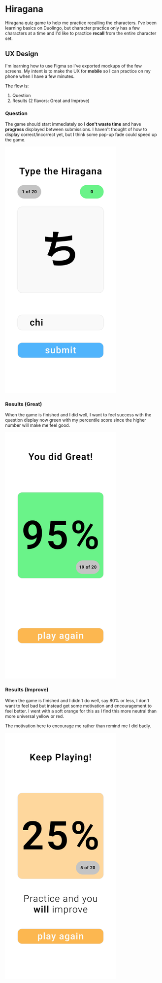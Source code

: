 # Hiragana

Hiragana quiz game to help me practice recalling the characters.
I've been learning basics on Duolingo, but character practice
only has a few characters at a time and I'd like to practice
**recall** from the entire character set.

## UX Design

I'm learning how to use Figma so I've exported mockups of the
few screens. My intent is to make the UX for **mobile** so I can
practice on my phone when I have a few minutes.

The flow is:

1. Question
2. Results (2 flavors: Great and Improve)

### Question

The game should start immediately so I **don't waste time**
and have **progress** displayed between submissions. I haven't
thought of how to display correct/incorrect yet, but I think
some pop-up fade could speed up the game.

![Design for Question view](./img/design-question.png)

### Results (Great)

When the game is finished and I did well,
I want to feel success with the question display now
green with my percentile score since the higher number
will make me feel good.

![Design for Results (Great) view](./img/design-results-great.png)

### Results (Improve)

When the game is finished and I didn't do well,
say 80% or less, I don't want to feel bad but instead
get some motivation and encouragement to feel better.
I went with a soft orange for this as I find this more
neutral than more universal yellow or red.

The motivation here to encourage me rather than
remind me I did badly.

![Design for Results (Improve) view](./img/design-results-improve.png)
